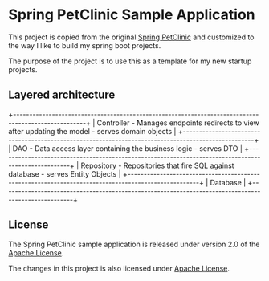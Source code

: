 # Spring PetClinic Sample Application 

This project is copied from the original [Spring PetClinic](https://github.com/spring-projects/spring-petclinic) and customized to the way I like to build my spring boot projects.

The purpose of the project is to use this as a template for my new startup projects.

## Layered architecture

+----------------------------------------------------------------------------------------------------+
|  Controller - Manages endpoints redirects to view after updating the model - serves domain objects |
+----------------------------------------------------------------------------------------------------+
|  DAO - Data access layer containing the business logic - serves DTO                                |
+----------------------------------------------------------------------------------------------------+
|  Repository - Repositories that fire SQL against database - serves Entity Objects                  |
+----------------------------------------------------------------------------------------------------+
|  Database                                                                                          |
+----------------------------------------------------------------------------------------------------+

## License

The Spring PetClinic sample application is released under version 2.0 of the [Apache License](https://www.apache.org/licenses/LICENSE-2.0).

The changes in this project is also licensed under [Apache License](LICENSE).
